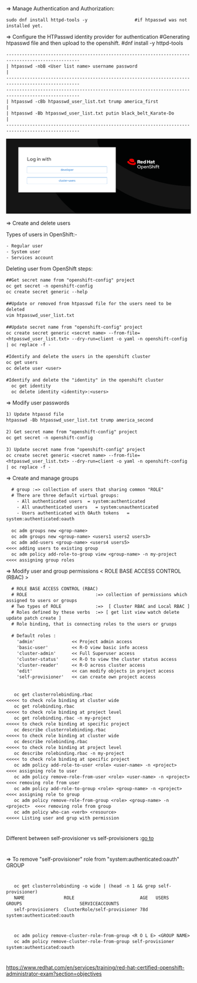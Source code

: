 
=> Manage Authentication and Authorization: 

    sudo dnf install httpd-tools -y                  #if htpasswd was not installed yet.

=> Configure the HTPasswd identity provider for authentication
#Generating htpasswd file and then upload to the openshift. #dnf install -y httpd-tools
    
    --------------------------------------------------------------------------------------------------
    | htpasswd -nbB <User list name> username password                                               |
    --------------------------------------------------------------------------------------------------
    --------------------------------------------------------------------------------------------------
    | htpasswd -cBb htpasswd_user_list.txt trump america_first                                       |
    | htpasswd -Bb htpasswd_user_list.txt putin black_belt_Karate-Do                                 |
    --------------------------------------------------------------------------------------------------

![Photo](https://github.com/Adrianhein/My_ex280_preparation/blob/main/images/IdentityProvider.png)


   => Create and delete users
   
Types of users in OpenShift:-

    - Regular user
    - System user
    - Services account
 
Deleting user from OpenShift steps:
 
    ##Get secret name from "openshift-config" project
    oc get secret -n openshift-config
    oc create secret generic --help

    ##Update or removed from htpasswd file for the users need to be deleted
    vim htpasswd_user_list.txt

    ##Update secret name from "openshift-config" project
    oc create secret generic <secret name> --from-file=<htpasswd_user_list.txt> --dry-run=client -o yaml -n openshift-config | oc replace -f -

    #Identify and delete the users in the openshift cluster
    oc get users
    oc delete user <user>

    #Identify and delete the "identity" in the openshift cluster
      oc get identity
      oc delete identity <identity>:<users>


   => Modify user passwords
      
    1) Update htpassd file 
    htpasswd -Bb htpasswd_user_list.txt trump america_second

    2) Get secret name from "openshift-config" project
    oc get secret -n openshift-config

    3) Update secret name from "openshift-config" project
    oc create secret generic <secret name> --from-file=<htpasswd_user_list.txt> --dry-run=client -o yaml -n openshift-config | oc replace -f -


   =>  Create and manage groups
   
      # group :=> collection of users that sharing common "ROLE"
      # There are three default virtual groups:
        - All authenticated users  = system:authenticated
        - All unauthenticated users   = system:unauthenticated
        - Users authenticated with OAuth tokens   = system:authenticated:oauth
          
      oc adm groups new <grop-name>    
      oc adm groups new <group-name> <users1 users2 users3>      
      oc adm add-users <group-name> <users4 users5>                     <<<< adding users to existing group
      oc adm policy add-role-to-group view <group-name> -n my-project   <<<< assigning group roles



   =>  Modify user and group permissions < ROLE BASE ACCESS CONTROL (RBAC) >
   
      # ROLE BASE ACCESS CONTROL (RBAC)
      # ROLE                          :=> collection of permissions which assigned to users or groups 
      # Two types of ROLE             :=>  [ Cluster RBAC and Local RBAC ]  
      # Roles defined by these verbs  :=> [ get list view watch delete update patch create ]
      # Role binding, that is connecting roles to the users or gruops

      # Default roles :
        'admin'              << Project admin access
        'basic-user'         << R-O view basic info access
        'cluster-admin'      << Full Superuser access
        'cluster-status'     << R-O to view the cluster status access
        'cluster-reader'     << R-O across cluster access
        'edit'               << can modify objects in project access
        'self-provisioner'   << can create own project access
       

       oc get clusterrolebinding.rbac                                         <<<<< to check role binding at cluster wide
       oc get rolebinding.rbac                                                <<<<< to check role binding at project level
       oc get rolebinding.rbac -n my-project                                  <<<<< to check role binding at specific project
       oc describe clusterrolebinding.rbac                                    <<<<< to check role binding at cluster wide
       oc describe rolebinding.rbac                                           <<<<< to check role binding at project level
       oc describe rolebinding.rbac -n my-project                             <<<<< to check role binding at specific project
       oc adm policy add-role-to-user <role> <user-name> -n <project>         <<<< assigning role to user
       oc adm policy remove-role-from-user <role> <user-name> -n <project>    <<<< removing role from user
       oc adm policy add-role-to-group <role> <group-name> -n <project>       <<<< assigning role to group
       oc adm policy remove-role-from-group <role> <group-name> -n <project>  <<<< removing role from group
       oc adm policy who-can <verb> <resource>                                <<<<< Listing user and grup with permission

#
Different between self-provisioner  vs  self-provisioners :[go to](https://github.com/Adrianhein/My_ex280_preparation/blob/main/Appendix) 
#
=> To remove "self-provisioner" role from "system:authenticated:oauth" GROUP

#       
       oc get clusterrolebinding -o wide | (head -n 1 && grep self-provisioner)
       NAME               ROLE                         AGE   USERS    GROUPS                      SERVICEACCOUNTS
       self-provisioners  ClusterRole/self-provisioner 78d            system:authenticated:oauth                     
#
       oc adm policy remove-cluster-role-from-group <R O L E> <GROUP NAME>
       oc adm policy remove-cluster-role-from-group self-provisioner system:authenticated:oauth 
#

https://www.redhat.com/en/services/training/red-hat-certified-openshift-administrator-exam?section=objectives
